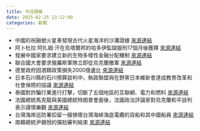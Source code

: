 ```yaml
---
title: 今日頭條
date: 2025-02-25 13:12:09
categories: 新聞            
---
```

- 中國的祝融號火星車發現古代火星海洋的沙灘證據 [來源連結](https://www.thehindu.com/sci-tech/science/evidence-of-beaches-from-ancient-martian-ocean-detected-by-chinese-rover/article69261451.ece)
- 阿卜杜拉·阿扎姆·汗在烏塔爾邦的哈多伊監獄服刑17個月後獲釋 [來源連結](https://www.thehindu.com/news/national/uttar-pradesh/sp-leader-abdullah-azam-khan-walks-out-of-jail-after-one-and-half-years/article69261500.ece)
- 發展中國家要求建立新的生物多樣性金融分配機制 [來源連結](https://www.theguardian.com/environment/2025/feb/25/nature-crucial-cop16-biodiversity-talks-rome-cali-funding-aoe)
- 聯合國大會要求俄羅斯軍隊立即從烏克蘭撤軍 [來源連結](https://www.thehindu.com/news/the-hindu-morning-digest-february-25-2025/article69260010.ece)
- 德里政府因酒類政策損失2000億盧比 [來源連結](https://www.thehindu.com/news/cities/Delhi/delhi-govt-suffered-losses-of-2000-crore-due-to-liquor-policy-cag-report/article69261288.ece)
- 日本石川縣的石川預算談判中，執政聯盟與在野黨日本維新會達成教育改革和社會保險的協議 [來源連結](https://www.japantimes.co.jp/news/2025/02/25/japan/politics/ishin-budget-negotiations/)
- 泰國對詐騙行業進行打擊，切斷了五個地區的互聯網、電力和燃料 [來源連結](https://www.theguardian.com/world/2025/feb/25/beatings-torture-and-electric-shocks-freed-scam-compound-workers-allege-horrific-abuse)
- 法國總統馬克龍與美國總統特朗普會面後，法國政治評論家對烏克蘭和平談判表示謹慎樂觀 [來源連結](https://www.theguardian.com/world/2025/feb/25/macron-meeting-with-trump-prompts-cautious-optimism-about-ukraine-peace-talks)
- 台灣海岸巡防署扣留一艘損壞台灣海峽海底電纜的貨船和其中國船員 [來源連結](https://www.theguardian.com/world/2025/feb/25/taiwan-detains-chinese-crewed-cargo-ship-after-undersea-cable-damaged)
- 南韓總統尹錫悅的彈劾審判結束 [來源連結](https://www.japantimes.co.jp/news/2025/02/25/asia-pacific/politics/yoon-impeachment-trial-explainer/)



